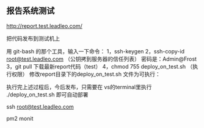## 报告系统测试

http://report.test.leadleo.com/

把代码发布到测试机上

用 git-bash 的那个工具，输入一下命令：
1，ssh-keygen
2，ssh-copy-id root@test.leadleo.com （公钥拷到服务器的信任列表）
密码是：Admin@Frost
3，git pull
下载最新report代码（test）
4，chmod 755 deploy_on_test.sh （执行权限）
修改report目录下的deploy_on_test.sh 文件为可执行：

执行完上述过程后，今后发布，只需要在 vs的terminal里执行 ./deploy_on_test.sh 即可自动部署

ssh root@test.leadleo.com

pm2 monit